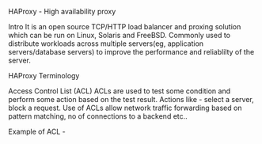 HAProxy - High availability proxy

Intro
It is an open source TCP/HTTP load balancer and proxing solution which can be run on Linux, Solaris and FreeBSD.
Commonly used to distribute workloads across multiple servers(eg, application servers/database servers) to improve the 
performance and reliablilty of the server.

HAProxy Terminology

Access Control List (ACL)
  ACLs are used to test some condition and perform some action based on the test result. Actions like - 
  select a server, block a request.
	Use of ACLs allow network traffic forwarding based on pattern matching, no of connections to a backend etc..

Example of ACL - 
